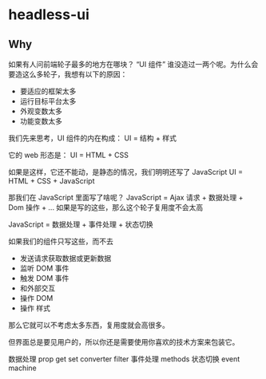 # headless-ui

## Why
如果有人问前端轮子最多的地方在哪块？
“UI 组件”
谁没造过一两个呢。为什么会要造这么多轮子，我想有以下的原因：

* 要适应的框架太多
* 运行目标平台太多
* 外观变数太多
* 功能变数太多

我们先来思考，UI 组件的内在构成：
UI = 结构 + 样式

它的 web 形态是：
UI = HTML + CSS

如果是这样，它还不能动，是静态的情况，我们明明还写了 JavaScript
UI = HTML + CSS + JavaScript

那我们在 JavaScript 里面写了啥呢？
JavaScript = Ajax 请求 + 数据处理 + Dom 操作 + ...
如果是写的这些，那么这个轮子复用度不会太高

JavaScript = 数据处理 + 事件处理 + 状态切换

如果我们的组件只写这些，而不去

* 发送请求获取数据或更新数据
* 监听 DOM 事件
* 触发 DOM 事件
* 和外部交互
* 操作 DOM
* 操作 样式

那么它就可以不考虑太多东西，复用度就会高很多。

但界面总是要见用户的，所以你还是需要使用你喜欢的技术方案来包装它。

数据处理 prop get set converter filter
事件处理 methods
状态切换 event machine




